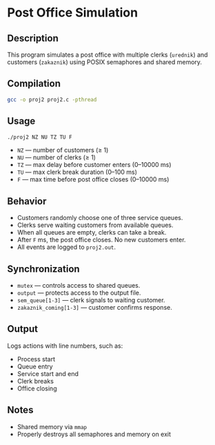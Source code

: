 # Post Office Simulation

## Description

This program simulates a post office with multiple clerks (`urednik`) and customers (`zakaznik`) using POSIX semaphores and shared memory.

## Compilation

```bash
gcc -o proj2 proj2.c -pthread
```

## Usage

```bash
./proj2 NZ NU TZ TU F
```

- `NZ` — number of customers (≥ 1)
- `NU` — number of clerks (≥ 1)
- `TZ` — max delay before customer enters (0–10000 ms)
- `TU` — max clerk break duration (0–100 ms)
- `F`  — max time before post office closes (0–10000 ms)

## Behavior

- Customers randomly choose one of three service queues.
- Clerks serve waiting customers from available queues.
- When all queues are empty, clerks can take a break.
- After `F` ms, the post office closes. No new customers enter.
- All events are logged to `proj2.out`.

## Synchronization

- `mutex` — controls access to shared queues.
- `output` — protects access to the output file.
- `sem_queue[1-3]` — clerk signals to waiting customer.
- `zakaznik_coming[1-3]` — customer confirms response.

## Output

Logs actions with line numbers, such as:
- Process start
- Queue entry
- Service start and end
- Clerk breaks
- Office closing

## Notes

- Shared memory via `mmap`
- Properly destroys all semaphores and memory on exit
